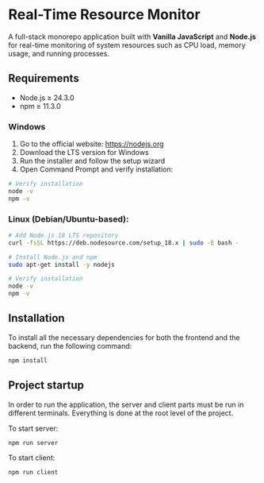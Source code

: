 # Real-Time Resource Monitor

A full-stack monorepo application built with **Vanilla JavaScript** and **Node.js** for real-time monitoring of system resources such as CPU load, memory usage, and running processes.

## Requirements

- Node.js ≥ 24.3.0
- npm ≥ 11.3.0

### Windows

1. Go to the official website: https://nodejs.org
2. Download the LTS version for Windows
3. Run the installer and follow the setup wizard
4. Open Command Prompt and verify installation:

```bash
# Verify installation
node -v
npm -v
```

### Linux (Debian/Ubuntu-based):

```bash
# Add Node.js 18 LTS repository
curl -fsSL https://deb.nodesource.com/setup_18.x | sudo -E bash -

# Install Node.js and npm
sudo apt-get install -y nodejs

# Verify installation
node -v
npm -v
```

## Installation

To install all the necessary dependencies for both the frontend and the backend, run the following command:

```bash
npm install
```

## Project startup

In order to run the application, the server and client parts must be run in different terminals. Everything is done at the root level of the project.

To start server:

```bash
npm run server
```

To start client:

```bash
npm run client
```
